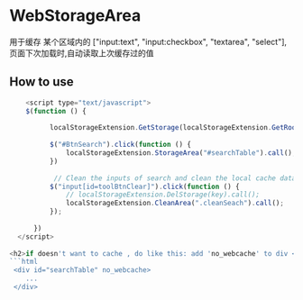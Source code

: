 # WebStorageArea

用于缓存 某个区域内的 ["input:text", "input:checkbox", "textarea", "select"],页面下次加载时,自动读取上次缓存过的值

<h2>How to use </h2>

  ```javascript
      <script type="text/javascript">
      $(function () {
      
            localStorageExtension.GetStorage(localStorageExtension.GetRoot()).call(); // get storeage for the url
            
            $("#BtnSearch").click(function () {
                localStorageExtension.StorageArea("#searchTable").call();  // store the url
            })
            
             // Clean the inputs of search and clean the local cache data
            $("input[id=toolBtnClear]").click(function () {
                // localStorageExtension.DelStorage(key).call();
                localStorageExtension.CleanArea(".cleanSeach").call();
            });
    
        })
    </script>
   
<h2>if doesn't want to cache , do like this: add 'no_webcache' to div </h2>
  ```html
   <div id="searchTable" no_webcache>
      ...
   </div>
